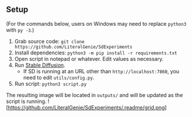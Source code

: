 ## Setup

(For the commands below, users on Windows may need to replace `python3` with `py -3`.)

1. Grab source code: `git clone https://github.com/LiteralGenie/SdExperiments`
1. Install dependencies: `python3 -m pip install -r requirements.txt`
1. Open script in notepad or whatever. Edit values as necessary.
1. Run [Stable Diffusion](https://github.com/AUTOMATIC1111/stable-diffusion-webui).
    - If SD is running at an URL other than `http://localhost:7860`, you need to edit `utils/config.py`.
1. Run script: `python3 script.py`

The resulting image will be located in `outputs/` and will be updated as the script is running.
![https://github.com/LiteralGenie/SdExperiments/.readme/grid.png]